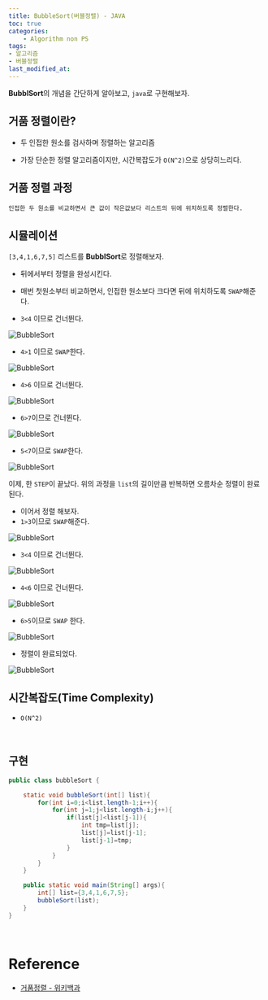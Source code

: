 ```yaml
---
title: BubbleSort(버블정렬) - JAVA
toc: true
categories:	
    - Algorithm non PS
tags:
- 알고리즘
- 버블정렬
last_modified_at: 
---
```


 **BubblSort**의 개념을 간단하게 알아보고, `java`로 구현해보자.

## 거품 정렬이란?

- 두 인접한 원소를 검사하며 정렬하는 알고리즘

- 가장 단순한 정렬 알고리즘이지만, 시간복잡도가 `O(N^2)`으로 상당히느리다.

## 거품 정렬 과정

```
인접한 두 원소를 비교하면서 큰 값이 작은값보다 리스트의 뒤에 위치하도록 정렬한다.
```

## 시뮬레이션

`[3,4,1,6,7,5]` 리스트를 **BubblSort**로 정렬해보자.

- 뒤에서부터 정렬을 완성시킨다.
- 매번 첫원소부터 비교하면서, 인접한 원소보다 크다면 뒤에 위치하도록 `SWAP`해준다.



- `3<4` 이므로 건너뛴다.

![BubbleSort](https://user-images.githubusercontent.com/49560745/108160541-9d826400-712c-11eb-960b-3c0b2c616f6b.png)

- `4>1` 이므로 `SWAP`한다.

![BubbleSort](https://user-images.githubusercontent.com/49560745/108160615-bd198c80-712c-11eb-8f60-6dfa4c5c34fd.png)

- `4>6` 이므로 건너뛴다.

![BubbleSort](https://user-images.githubusercontent.com/49560745/108160653-d1f62000-712c-11eb-9572-7801b01e5177.png)

- `6>7`이므로 건너뛴다.

![BubbleSort](https://user-images.githubusercontent.com/49560745/108160687-e508f000-712c-11eb-9ab2-c1d8b2ad2bee.png)

- `5<7`이므로 `SWAP`한다.

![BubbleSort](https://user-images.githubusercontent.com/49560745/108160725-f94ced00-712c-11eb-98df-318b49f56236.png)

이제, 한 `STEP`이 끝났다. 위의 과정을 `list`의 길이만큼 반복하면 오름차순 정렬이 완료된다.

- 이어서 정렬 해보자.
- `1>3`이므로 `SWAP`해준다.

![BubbleSort](https://user-images.githubusercontent.com/49560745/108161130-c1927500-712d-11eb-8502-c3f10bfc4cdf.png)

- `3<4` 이므로 건너뛴다.

![BubbleSort](https://user-images.githubusercontent.com/49560745/108161167-d2db8180-712d-11eb-84f6-eacb5ed485c3.png)

- `4<6` 이므로 건너뛴다.

![BubbleSort](https://user-images.githubusercontent.com/49560745/108161217-ec7cc900-712d-11eb-8df2-beb04240426a.png)

- `6>5`이므로 `SWAP` 한다.

![BubbleSort](https://user-images.githubusercontent.com/49560745/108161335-2c43b080-712e-11eb-9c9b-e6eefb585275.png)

- 정렬이 완료되었다.

![BubbleSort](https://user-images.githubusercontent.com/49560745/108161359-36fe4580-712e-11eb-8928-4d80c83dc214.png)

## 시간복잡도(Time Complexity)

- `O(N^2)`



<br/>

## 구현

```java
public class bubbleSort {

    static void bubbleSort(int[] list){
        for(int i=0;i<list.length-1;i++){
            for(int j=1;j<list.length-i;j++){
                if(list[j]<list[j-1]){
                    int tmp=list[j];
                    list[j]=list[j-1];
                    list[j-1]=tmp;
                }
            }
        }
    }

    public static void main(String[] args){
        int[] list={3,4,1,6,7,5};
        bubbleSort(list);
    }
}

```

<br/>

# Reference

- [거품정렬 - 위키백과](https://ko.wikipedia.org/wiki/%EA%B1%B0%ED%92%88_%EC%A0%95%EB%A0%AC)

